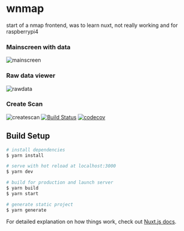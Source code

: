 # wnmap
start of a nmap frontend, was to learn nuxt, not really working and for raspberrypi4

### Mainscreen with data
![mainscreen](https://i.imgur.com/vebZCRD.png)

### Raw data viewer
![rawdata](https://i.imgur.com/psGG6CL.png)

### Create Scan
![createscan](https://i.imgur.com/nEa3KSD.png)
[![Build Status](https://travis-ci.com/GREEB/wnmap-priv.svg?token=6N8nvY7nCx7srxq54soQ&branch=main)](https://travis-ci.com/GREEB/wnmap-priv)
[![codecov](https://codecov.io/gh/GREEB/wnmap-priv/branch/main/graph/badge.svg?token=UAMMVBZJ3U)](https://codecov.io/gh/GREEB/wnmap-priv)

## Build Setup

```bash
# install dependencies
$ yarn install

# serve with hot reload at localhost:3000
$ yarn dev

# build for production and launch server
$ yarn build
$ yarn start

# generate static project
$ yarn generate
```

For detailed explanation on how things work, check out [Nuxt.js docs](https://nuxtjs.org).
